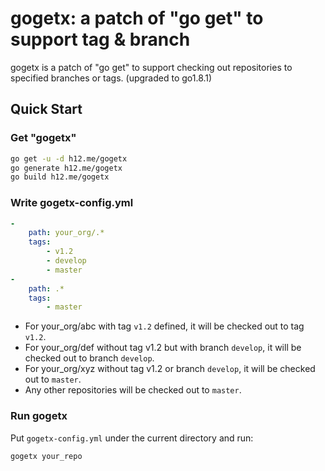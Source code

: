 gogetx: a patch of "go get" to support tag & branch
===================================================

gogetx is a patch of "go get" to support checking out repositories to
specified branches or tags. (upgraded to go1.8.1)

Quick Start
-----------

### Get "gogetx"

```bash
go get -u -d h12.me/gogetx
go generate h12.me/gogetx
go build h12.me/gogetx
```

### Write gogetx-config.yml

```yaml
-
    path: your_org/.*
    tags:
        - v1.2
        - develop
        - master
-
    path: .*
    tags:
        - master
```

* For your_org/abc with tag `v1.2` defined, it will be checked out to
tag `v1.2`.
* For your_org/def without tag v1.2 but with branch `develop`, it will be checked out
to branch `develop`.
* For your_org/xyz without tag v1.2 or branch `develop`, it will be checked out to
`master`.
* Any other repositories will be checked out to `master`.

### Run gogetx

Put `gogetx-config.yml` under the current directory and run:

```bash
gogetx your_repo
```
